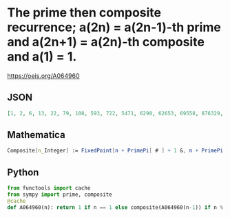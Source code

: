 # The prime then composite recurrence; a\(2n\) \= a\(2n\-1\)\-th prime and a\(2n\+1\) \= a\(2n\)\-th composite and a\(1\) \= 1\.
https://oeis.org/A064960
## JSON
```JSON
[1, 2, 6, 13, 22, 79, 108, 593, 722, 5471, 6290, 62653, 69558, 876329, 951338, 14679751, 15692307, 289078661, 305618710, 6588286337, 6908033000, 171482959009, 178668550322, 5040266614919, 5225256019175, 165678678591359, 171068472492228, 6039923990345039]
```
## Mathematica
```Mathematica
Composite[n_Integer] := FixedPoint[n + PrimePi[ # ] + 1 &, n + PrimePi[n] + 1]; a = {1}; b = 1; Do[ If[ !PrimeQ[b], b = Prime[b], b = Composite[b]]; a = Append[a, b], {n, 1, 23}]; a
```
## Python
```Python
from functools import cache
from sympy import prime, composite
@cache
def A064960(n): return 1 if n == 1 else composite(A064960(n-1)) if n % 2 else prime(A064960(n-1)) # _Chai Wah Wu_, Jan 01 2022
```
